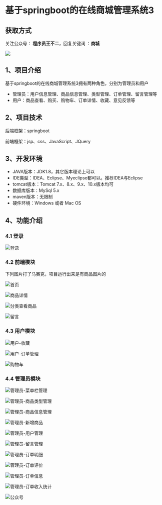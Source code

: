 # 基于springboot的在线商城管理系统3

## 获取方式

关注公众号： **程序员王不二**，回复关键词  ：**商城**

 ![](https://www.codeshop.fun/Typora-Images/202205281253739.png)


## 1、项目介绍

基于springboot的在线商城管理系统3拥有两种角色，分别为管理员和用户

- 管理员：用户信息管理、商品信息管理、类型管理、订单管理、留言管理等
- 用户：商品查看、购买、购物车、订单详情、收藏、意见反馈等


## 2、项目技术

后端框架：springboot

前端框架：jsp、css、JavaScript、JQuery

## 3、开发环境

- JAVA版本：JDK1.8，其它版本理论上可以
- IDE类型：IDEA、Eclipse、Myeclipse都可以。推荐IDEA与Eclipse
- tomcat版本：Tomcat 7.x、8.x、9.x、10.x版本均可
- 数据库版本：MySql 5.x
- maven版本：无限制
- 硬件环境：Windows 或者 Mac OS

## 4、功能介绍

### 4.1 登录

![登录](https://www.codeshop.fun/Typora-Images/202206182146629.jpg)

### 4.2 前端模块

下列图片打了马赛克，项目运行出来是有商品图片的

![首页](https://www.codeshop.fun/Typora-Images/202206182206556.jpg)

![商品详情](https://www.codeshop.fun/Typora-Images/202206182212689.jpg)

![分类查看商品](https://www.codeshop.fun/Typora-Images/202206182212394.jpg)

![留言](https://www.codeshop.fun/Typora-Images/202206182212697.jpg)

### 4.3 用户模块

![用户-收藏](https://www.codeshop.fun/Typora-Images/202206182212330.jpg)

![用户-订单管理](https://www.codeshop.fun/Typora-Images/202206182212880.jpg)

![购物车](https://www.codeshop.fun/Typora-Images/202206182213273.jpg)

### 4.4 管理员模块

![管理员-菜单栏管理](https://www.codeshop.fun/Typora-Images/202206182213296.jpg)

![管理员-商品类型管理](https://www.codeshop.fun/Typora-Images/202206182213578.jpg)

![管理员-商品信息管理](https://www.codeshop.fun/Typora-Images/202206182213339.jpg)

![管理员-新增商品](https://www.codeshop.fun/Typora-Images/202206182213203.jpg)

![管理员-用户管理](https://www.codeshop.fun/Typora-Images/202206182213921.jpg)

![管理员-留言管理](https://www.codeshop.fun/Typora-Images/202206182213816.jpg)

![管理员-订单明细](https://www.codeshop.fun/Typora-Images/202206182213327.jpg)

![管理员-订单评价](https://www.codeshop.fun/Typora-Images/202206182213643.jpg)

![管理员-订单信息](https://www.codeshop.fun/Typora-Images/202206182213475.jpg)

![管理员-订单收入统计](https://www.codeshop.fun/Typora-Images/202206182213286.jpg)





![公众号](https://project-images-1256969109.cos.ap-chongqing.myqcloud.com/Typora-Images/202205281253739.png)

